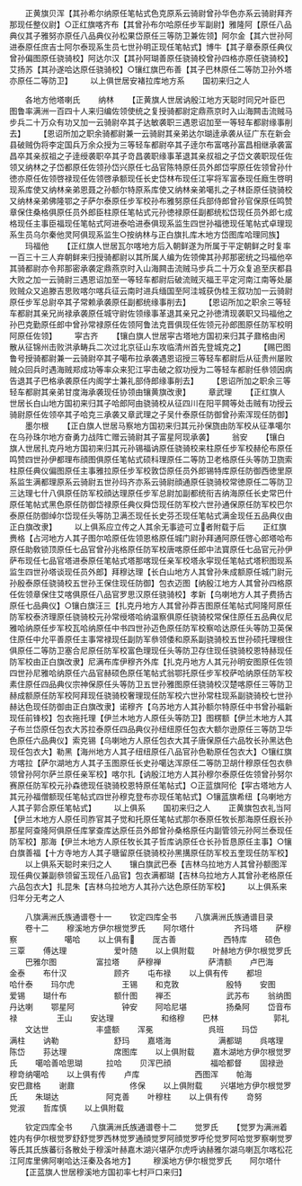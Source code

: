 <!-- { "loadSidebar": true } -->
　　正黄旗贝浑【其孙希尔纳原任笔帖式色克原系云骑尉曾孙华色亦系云骑尉拜齐那现任整仪尉】○正红旗喀齐布【其曾孙布尔哈原任步军副尉】雅隆阿【原任八品典仪其子雅努亦原任八品典仪孙松果岱原任三等防卫兼佐领】阿尔金【其六世孙阿进泰原任庶吉士阿尔泰现系生员七世孙明正现任笔帖式】博牛【其子章泰原任典仪曾孙偏图原任骁骑校】阿达尔汉【其孙阿瑚善原任骁骑校曾孙四格亦原任骁骑校】艾扬苏【其孙遂哈达原任骁骑校】○镶红旗巴布善【其子巴林原任二等防卫孙外塔亦原任二等防卫】
　　以上俱世居安褚拉库地方系
　　国初来归之人

　　各地方他塔喇氏
　　纳林
　　【正黄旗人世居讷殷江地方天聪时同兄叶臣巴图鲁率满洲一百四十人来归编佐领使统之复授骑都尉定鼎燕京时入山海闗击流贼马步兵二十万众有功又加一云骑尉卒其子达敏袭职三遇恩诏加至一等轻车都尉缘事削去】
　　【恩诏所加之职余骑都尉兼一云骑尉其亲弟达尔瑚逹承袭从征广东在新会县破贼伪将李定国兵万余众授为三等轻车都尉卒其子逹尔布富喀孙富昌相继承袭富昌卒其亲叔祖之子逹绶袭职卒其子竒昌袭职缘事革退其亲叔祖之子岱文袭职现任佐领又纳林之子岱都原任佐领孙岱兴原任七品官陈特原任员外郎岱寜原任佐领曾孙什徳亦原任佐领啓禄现任佐领啓承额现任长史岱林布现任江寜将军富泰现任廕生啓明现系库使又纳林亲弟恩聂之孙额尔特原系库使又纳林亲弟噶扎之子林臣原任骁骑校又纳林亲弟佛隆鄂之子萨尔泰原任步军校孙布雅努原任兵部侍郎曾孙官保原任鸣赞章保住桑格俱原任员外郎臣柱原任笔帖式元孙徳禄原任副都统松岱现任员外郎七成格现任主事臣福现任笔帖式阿进泰哈进泰俱现系监生四世孙福徳现任笔帖式卓理现系生员乌尔秦他灵阿俱现系监生○按纳林与正白旗扎库木地方岱图库哈理同族】
　　玛福他
　　【正红旗人世居瓦尔喀地方后入朝鲜遂为所属于平定朝鲜之时复率一百三十三人弃朝鲜来归授骑都尉以其所属人编为佐领俾其孙邦那密统之玛福他卒其骑都尉亦令邦那密承袭定鼎燕京时入山海闗击流贼马步兵二十万众复追至庆都县大败之加一云骑尉三遇恩诏加至一等轻车都尉后破流贼灭福王平定河南江南等处屡败贼众又追滕吉思败喀尔喀兵征云南时进兵缅国至阿洼城获伪桂王叙功加一云骑尉原任步军总尉卒其子常赖承袭原任副都统缘事削去】
　　【恩诏所加之职余三等轻车都尉其亲兄尚禄承袭原任城守尉佐领缘事革退其亲兄之孙徳清现袭职又玛福他之孙巴克勤原任郎中曾孙常禄原任佐领阿鲁法克晋俱现任佐领元孙郎图原任防军校明阿原任佐领】
　　寜古齐
　　【镶白旗人世居寜古塔地方国初来归其子鼐格由闲散从征锦州击败洪承畴兵二次过北京征山东攻临清州首先登城克之】
　　【赐巴图鲁号授骑都尉兼一云骑尉卒其子噶布拉承袭遇恩诏授三等轻车都尉后从征贵州屡败贼众回兵时遇海贼郑成功等率众来犯江寜击破之叙功授为二等轻车都尉任叅领因病告退其子巴格承袭原任内阁学士兼礼部侍郎缘事削去】
　　【恩诏所加之职余三等轻车都尉其亲弟甘度海承袭现任协领由镶黄旗改隶】
　　章武理
　　【正红旗人世居长白山地方国初来归其子哈郎阿由骁骑校从征四川在阳平闗等处击贼有功授云骑尉原任佐领卒其子哈克三承袭又章武理之子吴什泰原任防御曾孙索浑现任防御】
　　墨尔根
　　【正白旗人世居马察地方国初来归其元孙保旒由防军校从征凖噶尔在乌孙珠尔地方奋勇力战阵亡赠云骑尉其子富星阿现承袭】
　　翁安
　　【镶白旗人世居扎克丹地方国初来归其元孙锡福讷原任骁骑校来柱原任步军校赫伦布原任鸣赞四世孙伊都理布顔图俱原任笔帖式硕科理原任二等防卫老格原任头等防卫旒索柱原任典仪偏图原任主事雅拉原任步军校敦岱原任员外郎锡特库原任防御西徳里原系监生满都理原系云骑尉五世孙玛齐亦系云骑尉顔通原任骁骑校常徳原任二等防卫三达理七什八俱原任防军校顔达理原任步军总尉加副都统衔吉纳海原任长史常巴什原任笔帖式黑色原任防御岱禄原任典仪舜岱现任防军校六世孙通保原任防军校巴尔泰原任防御绰尔岱现任头等防卫满丕现任长史芬丕现任笔帖式满金现任五品典仪由正白旗改隶】
　　以上俱系应立传之人其余无事迹可立者附载于后
　　正红旗赉格【占河地方人其子图尔哈原任佐领恩格原任城门尉孙拜通阿原任啓心郎塔哈布原任助敎锁顶原任七品官曾孙兆格原任防军校唐喀原任郎中法寳原任七品官元孙伊萨布现任七品官塔进泰原任笔帖式塔那喀现任亲军校塔永寜现任笔帖式塔积图现系监生四世孙塔谈现任员外郎】拜穆达理【长白山地方人其曾孙朱成额原任城门尉元孙殷泰原任骁骑校五世孙王保住现任防御】包衣迈图【纳殷江地方人其曾孙四格原任佐领章保住艾喀俱原任八品官罗思汉原任骁骑校】孝新【乌喇地方人其子费扬古原任七品典仪】○镶白旗汪三【扎克丹地方人其曾孙莽吉图原任笔帖式阿隆阿原任防军校泰济理原任骁骑校元孙常绶塔哈纳温察俱原任骁骑校常保住原任五品典仪尼雅哈纳原任步军校瓦哈纳原任中书四世孙迈色原任防军校察哈达原任头等防卫英保住原任中允平善原任主事常禄现任副防军叅领倭和原系副骁骑校五世孙硕托理根住俱原任二等防卫塞合尼原任防军校富色理现任头等防卫存住现任骁骑校恩特赫现任防军校由正白旗改隶】尼满布库伊穆齐外库【扎克丹地方人其元孙明安图原任佐领四世孙尼雅哈纳原任六品官赫硕色原任笔帖式翁鄂托原任步军校萨哈纳原任防军校素住原任四品典仪宗神保原任头等防卫五世孙雅图原任骁骑校汉楚喀原任三等防卫赫成额原任防军校阿拜现任骁骑校奢理现任防军校六世孙常柱现系副骁骑校七世孙赫达色现任防御由正白旗改隶】诺穆齐【乌苏地方人其孙额尔特原任中书曾孙福新现任前锋校】包衣拖托理【伊兰木地方人原任头等防卫】图楞额【伊兰木地方人其子布兰岱原任包衣大苏拉泰原任四品典仪孙纽纽原任包衣大额尔逊原任三等防卫华色原任六品典仪】索克锡【乌喇地方人原任包衣大其子唐保原任六品牧长孙黑达色现任包衣大】勒黑【海州地方人其子纽纽原任八品官孙色勒原任包衣大】○镶红旗方喀拉【萨尔湖地方人其子玉图原任长史孙噶达浑原任二等防卫胡什穆原任包衣叅领曾孙阿尔萨兰原任亲军校】喀尔扎【讷殷江地方人其孙穆尔泰原任佐领曾孙努尔赛原任防军校元孙森徳现任骁骑校恩特原任笔帖式】○正蓝旗阿伦【寜古塔地方人其元孙福僧额现任笔帖式四世孙穆克登布亦现任笔帖式】○镶蓝旗希纽【乌喇地方人其子郭合原任笔帖式】
　　以上俱系
　　国初来归之人
　　正黄旗包衣礼当阿【伊兰木地方人原任司胙官其子觉和托原任笔帖式那尔泰原任牧长那海原任廐长孙那星阿查隆阿俱原任库掌查库达原任员外郎曾孙桑格原任内副管领元孙阿兰泰现任防军校】那海【伊兰木地方人原任牧长其子哲库讷原任仓长孙哲恳原任主事】○镶白旗善福【十方寺地方人其子瑭留原任骁骑校孙黑搆原任防军校五奎现任防军校】
　　以上俱系天聪时来归之人
　　镶白旗武巴泰【吉林乌拉地方人其曾孙额图浑现任典仪兼副叅领留玉现任八品官】包衣满都瑚【吉林乌拉地方人其曾孙老格原任六品包衣大】扎昆朱【吉林乌拉地方人其孙六达色原任防军校】
　　以上俱系来归年分无考之人







　　八旗满洲氏族通谱卷十一
　　钦定四库全书
　　八旗满洲氏族通谱目录
　　卷十二
　　穆溪地方伊尔根觉罗氏
　　阿尔塔什　　　　　齐玛塔
　　萨穆察　　　　　　噶哈
　　以上俱有
　　厐古善　　　　　　西特库
　　硕色　　　　　　　三覃
　　傅达理　　　　　　爱叶随
　　以上俱附载
　　叶赫地方伊尔根觉罗氏
　　巴雅尔图　　　　　富拉塔
　　萨穆禅　　　　　　萨清额
　　卢巴海　　　　　　金泰
　　布什汉　　　　　　顾齐
　　屯布禄
　　以上俱有传
　　都坦　　　　　　　哈什泰
　　玛尔虎　　　　　　王锡
　　和克敦　　　　　　殷特
　　安图　　　　　　　爱锡
　　瑚什布　　　　　　额什图
　　禅丕　　　　　　　武苏布
　　翁纳图　　　　　　丹达喇
　　鄂星阿　　　　　　钟安
　　阿哈尼堪　　　　　扬桑阿
　　岱音布禄　　　　　王山
　　安达理　　　　　　和络穆
　　巴林　　　　　　　郭礼
　　文达世　　　　　　丰盛额
　　浑冕　　　　　　　呉班
　　玛岱　　　　　　　满柱
　　讷勒　　　　　　　舒玛
　　嘉塔海　　　　　　满都瑚
　　呉喀理　　　　　　陈岱
　　荪达理　　　　　　席图库
　　以上俱附载
　　嘉木湖地方伊尔根觉罗氏
　　噶哈善哈思瑚　　　拉哈
　　贝浑巴顔　　　　　福哈都督
　　固禄逊　　　　　　穆竒纳噶哈
　　以上俱有传
　　卢库　　　　　　　西图浑
　　帕海　　　　　　　安巴鼐格
　　谢鼐　　　　　　　佟保
　　以上俱附载
　　兴堪地方伊尔根觉罗氏
　　朱瑚达　　　　　　阿克善
　　叶穆柱
　　以上俱有传
　　竒努　　　　　　　党淑
　　哲库慎
　　以上俱附载










　　钦定四库全书
　　八旗满洲氏族通谱卷十二
　　觉罗氏
　　【觉罗为满洲着姓内有伊尔根觉罗舒舒觉罗西林觉罗通顔觉罗阿顔觉罗呼伦觉罗阿哈觉罗察喇觉罗等氏其氏族蕃衍各散处于穆溪叶赫嘉木湖兴堪萨尔虎呼讷赫雅尔湖乌喇瓦尔喀松花江阿库里佛阿喇哈达汪秦及各地方】
　　穆溪地方伊尔根觉罗氏
　　阿尔塔什
　　【正蓝旗人世居穆溪地方国初率七村戸口来归】
